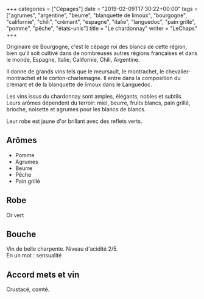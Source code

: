 +++
categories = ["Cépages"]
date = "2019-02-09T17:30:22+00:00"
tags = ["agrumes", "argentine", "beurre", "blanquette de limoux", "bourgogne", "californie", "chili", "crémant", "espagne", "italie", "languedoc", "pain grillé", "pomme", "pêche", "états-unis"] 
title = "Le chardonnay"
writer = "LeChaps"
+++

Originaire de Bourgogne, c'est le cépage roi des blancs de cette région, bien qu'il soit cultivé dans de nombreuses autres régions françaises et dans le monde, Espagne, Italie, Californie, Chili, Argentine.  

Il donne de grands vins tels que le meursault, le montrachet, le chevalier-montrachet et le corton-charlemagne. Il entre dans la composition du crémant et de la blanquette de limoux dans le Languedoc.  

Les vins issus du chardonnay sont amples, élégants, nobles et subtils. Leurs arômes dépendent du terroir: miel, beurre, fruits blancs, pain grillé, brioche, noisette et agrumes pour les blancs de blancs.  

Leur robe est jaune d'or brillant avec des reflets verts.

## Arômes

* Pomme
* Agrumes
* Beurre
* Pêche
* Pain grillé

## Robe

Or vert

## Bouche

Vin de belle charpente. Niveau d'acidité 2/5.  
En un mot : sensualité

## Accord mets et vin

Crustacé, comté.
